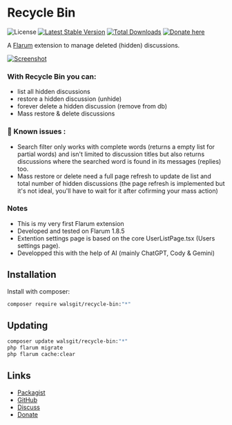 # Recycle Bin

![License](https://img.shields.io/badge/license-MIT-blue.svg) [![Latest Stable Version](https://img.shields.io/packagist/v/walsgit/recycle-bin.svg)](https://packagist.org/packages/walsgit/recycle-bin) [![Total Downloads](https://img.shields.io/packagist/dt/walsgit/recycle-bin.svg)](https://packagist.org/packages/walsgit/recycle-bin) [![Donate here](https://img.shields.io/badge/donate-here-%23008e97)](https://walsgit.github.io/Donations/)

A [Flarum](https://flarum.org) extension to manage deleted (hidden) discussions.

[![Screenshot](https://i.postimg.cc/y69G3pfp/2024-10-09-16-09-34-flarum-test-baeb96af962a.png)](https://postimg.cc/qgJw9wH2)

### With Recycle Bin you can:
- list all hidden discussions
- restore a hidden discussion (unhide)
- forever delete a hidden discussion (remove from db)
- Mass restore & delete discussions

### 🐞 Known issues :
- Search filter only works with complete words (returns a empty list for partial words) and isn't limited to discussion titles but also returns discussions where the searched word is found in its messages (replies) too.
- Mass restore or delete need a full page refresh to update de list and total number of hidden discussions (the page refresh is implemented but it's not ideal, you'll have to wait for it after cofirming your mass action)

### Notes
- This is my very first Flarum extension
- Developed and tested on Flarum 1.8.5
- Extention settings page is based on the core UserListPage.tsx (Users settings page).
- Developped this with the help of AI (mainly ChatGPT, Cody & Gemini)


## Installation

Install with composer:

```sh
composer require walsgit/recycle-bin:"*"
```

## Updating

```sh
composer update walsgit/recycle-bin:"*"
php flarum migrate
php flarum cache:clear
```

## Links

- [Packagist](https://packagist.org/packages/walsgit/recycle-bin)
- [GitHub](https://github.com/walsgit/recycle-bin)
- [Discuss](https://discuss.flarum.org/d/36073-recycle-bin)
- [Donate](https://walsgit.github.io/Donations/)
